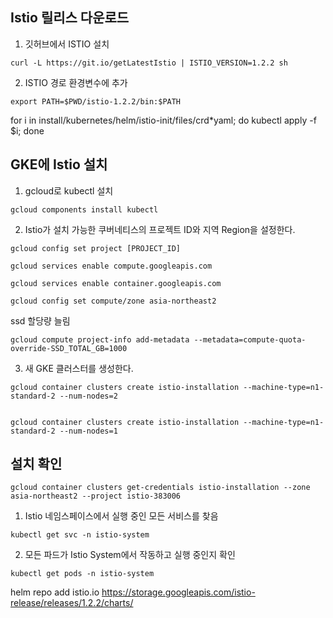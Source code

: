## Istio 릴리스 다운로드

1. 깃허브에서 ISTIO 설치
```shell
curl -L https://git.io/getLatestIstio | ISTIO_VERSION=1.2.2 sh
```

2. ISTIO 경로 환경변수에 추가
```shell
export PATH=$PWD/istio-1.2.2/bin:$PATH
```






for i in install/kubernetes/helm/istio-init/files/crd*yaml; do kubectl apply -f $i; done















## GKE에 Istio 설치

1. gcloud로 kubectl 설치
```shell
gcloud components install kubectl
```

2. Istio가 설치 가능한 쿠버네티스의 프로젝트 ID와 지역 Region을 설정한다.
```shell
gcloud config set project [PROJECT_ID]
```

```shell
gcloud services enable compute.googleapis.com
```

```shell
gcloud services enable container.googleapis.com
```

```shell
gcloud config set compute/zone asia-northeast2
```

ssd 할당량 늘림
```shell
gcloud compute project-info add-metadata --metadata=compute-quota-override-SSD_TOTAL_GB=1000
```


3. 새 GKE 클러스터를 생성한다.
```shell
gcloud container clusters create istio-installation --machine-type=n1-standard-2 --num-nodes=2


gcloud container clusters create istio-installation --machine-type=n1-standard-2 --num-nodes=1
```


## 설치 확인

```shell
gcloud container clusters get-credentials istio-installation --zone asia-northeast2 --project istio-383006

```


1. Istio 네임스페이스에서 실행 중인 모든 서비스를 찾음
```shell
kubectl get svc -n istio-system
```


2. 모든 파드가 Istio System에서 작동하고 실행 중인지 확인
```shell
kubectl get pods -n istio-system
```


helm repo add istio.io https://storage.googleapis.com/istio-release/releases/1.2.2/charts/